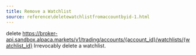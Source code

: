 ```yaml
---
title: Remove a Watchlist
source: reference\deletewatchlistfromaccountbyid-1.html
---
```


delete https://broker-api.sandbox.alpaca.markets/v1/trading/accounts/{account_id}/watchlists/{watchlist_id}
Irrevocably delete a watchlist.
